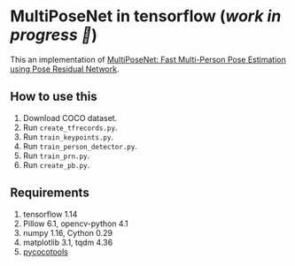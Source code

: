 # MultiPoseNet in tensorflow (*work in progress :wrench:*)

This an implementation of [MultiPoseNet: Fast Multi-Person Pose Estimation using Pose Residual Network](https://arxiv.org/abs/1807.04067).

## How to use this

1. Download COCO dataset.
2. Run `create_tfrecords.py`.
3. Run `train_keypoints.py`.
4. Run `train_person_detector.py`.
5. Run `train_prn.py`.
6. Run `create_pb.py`.

## Requirements
1. tensorflow 1.14
2. Pillow 6.1, opencv-python 4.1
3. numpy 1.16, Cython 0.29
4. matplotlib 3.1, tqdm 4.36
5. [pycocotools](https://github.com/cocodataset/cocoapi/)
